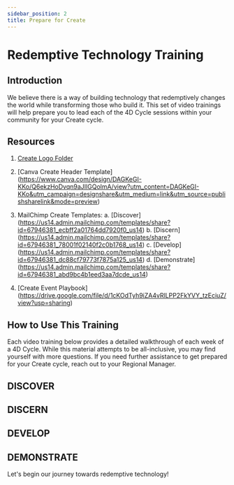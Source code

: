 ```yaml
---
sidebar_position: 2
title: Prepare for Create
---
```


# Redemptive Technology Training

## Introduction

We believe there is a way of building technology that redemptively changes the world while transforming those who build it. This set of video trainings will help prepare you to lead each of the 4D Cycle sessions within your community for your Create cycle.

## Resources

1. [Create Logo Folder](https://drive.google.com/drive/folders/1Ahi0q-FOlcY-fPrXEJoXzNRXhNqG9iMv?usp=drive_link)  
2. [Canva Create Header Template] (https://www.canva.com/design/DAGKeGI-KKo/Q6ekzHoDvqn9aJIlGQolmA/view?utm_content=DAGKeGI-KKo&utm_campaign=designshare&utm_medium=link&utm_source=publishsharelink&mode=preview)
3. MailChimp Create Templates:
  a. [Discover] (https://us14.admin.mailchimp.com/templates/share?id=67946381_ecbff2a01764dd7920f0_us14)
  b. [Discern] (https://us14.admin.mailchimp.com/templates/share?id=67946381_78001f02140f2c0b1768_us14)
  c. [Develop] (https://us14.admin.mailchimp.com/templates/share?id=67946381_dc88cf79773f7875a125_us14)
  d. [Demonstrate] (https://us14.admin.mailchimp.com/templates/share?id=67946381_abd9bc4b1eed3aa7dcde_us14)

4. [Create Event Playbook] (https://drive.google.com/file/d/1cKOdTyh9iZA4vRlLPP2FkYVY_tzEciuZ/view?usp=sharing)

## How to Use This Training

Each video training below provides a detailed walkthrough of each week of a 4D Cycle. While this material attempts to be all-inclusive, you may find yourself with more questions. If you need further assistance to get prepared for your Create cycle, reach out to your Regional Manager.

## DISCOVER
<div className={styles.videos}>
  <YouTubeVideo id="lT7xIHBhg8" title="FaithTech Create 4D Training - Week 1: Discover" />
</div>

## DISCERN
<div className={styles.videos}>
  <YouTubeVideo id="bqZw9gXSidQ" title="FaithTech Create 4D Training - Week 2: Discern" />
</div>

## DEVELOP
<div className={styles.videos}>
  <YouTubeVideo id="2s3SmnxRmJ8" title="FaithTech Create 4D Training Week 3: Develop" />
</div>

## DEMONSTRATE
<div className={styles.videos}>
  <YouTubeVideo id="NCdcAV-9OB4" title="FaithTech Create 4D Training - Week 4: Demonstrate" />
</div>

Let's begin our journey towards redemptive technology!


